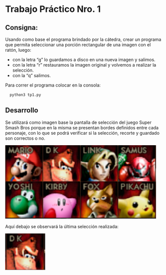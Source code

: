 # Trabajo Práctico Nro. 1

## Consigna: 
Usando como base el programa brindado por la cátedra, crear un programa que permita seleccionar una
porción rectangular de una imagen con el ratón, luego:
- con la letra “g” lo guardamos a disco en una nueva imagen y salimos.
- con la letra “r” restauramos la imagen original y volvemos a realizar la selección.
- con la “q” salimos.

Para correr el programa colocar en la consola:
```sh
  python3 tp1.py
  ```

## Desarrollo

Se utilizará como imagen base la pantalla de selección del juego Super Smash Bros porque en la misma se presentan bordes definidos entre cada personaje, con lo que se podrá verificar si la selección, recorte y guardado son correctos o no.

![Selección de personaje](image.jpg)

Aquí debajo se observará la última selección realizada: 

![Selección de personaje](resultado_tp1.png)